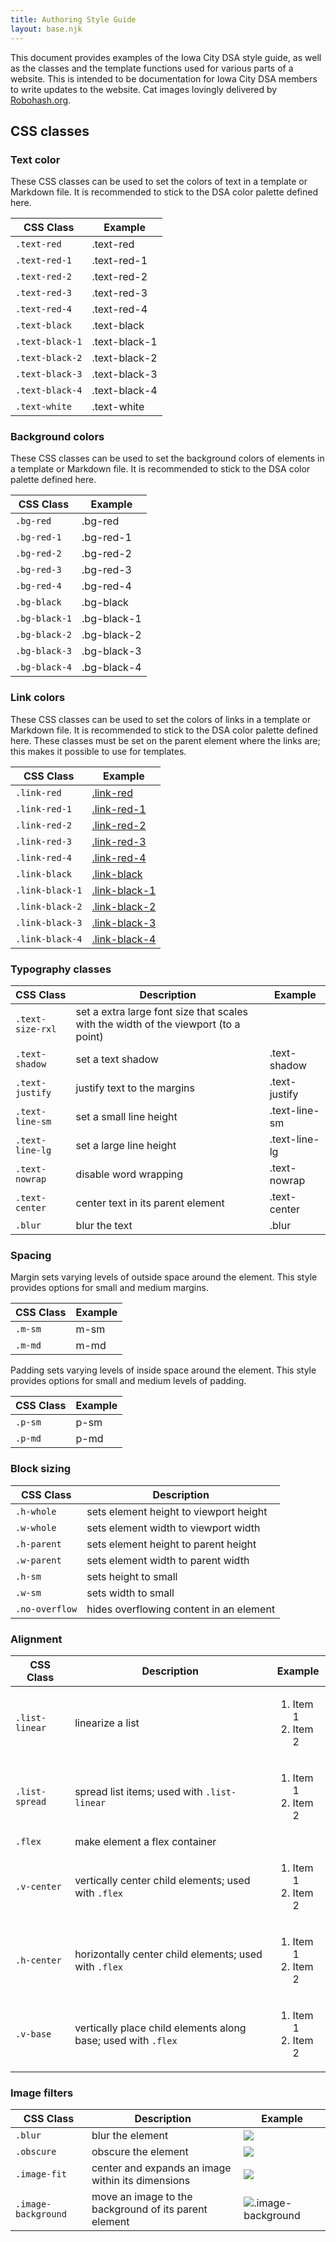 ```yaml
---
title: Authoring Style Guide
layout: base.njk
---
```


This document provides examples of the Iowa City DSA style guide, as well as the classes and the template functions used for various parts of a website. This is intended to be documentation for Iowa City DSA members to write updates to the website. Cat images lovingly delivered by [Robohash.org](https://robohash.org).

## CSS classes
### Text color
These CSS classes can be used to set the colors of text in a template or Markdown file. It is recommended to stick to the DSA color palette defined here.

| CSS Class       | Example |
| --------------- | ------- |
| `.text-red`     | <span class="text-red">.text-red</span> |
| `.text-red-1`   | <span class="text-red-1">.text-red-1</span> |
| `.text-red-2`   | <span class="text-red-2">.text-red-2</span> |
| `.text-red-3`   | <span class="text-red-3">.text-red-3</span> |
| `.text-red-4`   | <span class="text-red-4">.text-red-4</span> |
| `.text-black`   | <span class="text-black">.text-black</span> |
| `.text-black-1` | <span class="text-black-1">.text-black-1</span> |
| `.text-black-2` | <span class="text-black-2">.text-black-2</span> |
| `.text-black-3` | <span class="text-black-3">.text-black-3</span> |
| `.text-black-4` | <span class="text-black-4">.text-black-4</span> |
| `.text-white` | <span class="text-white">.text-white</span> |

### Background colors
These CSS classes can be used to set the background colors of elements in a template or Markdown file. It is recommended to stick to the DSA color palette defined here.

| CSS Class     | Example |
| ------------- | ------- |
| `.bg-red`     | <span class="bg-red">.bg-red</span> |
| `.bg-red-1`   | <span class="bg-red-1">.bg-red-1</span> |
| `.bg-red-2`   | <span class="bg-red-2">.bg-red-2</span> |
| `.bg-red-3`   | <span class="bg-red-3">.bg-red-3</span> |
| `.bg-red-4`   | <span class="bg-red-4">.bg-red-4</span> |
| `.bg-black`   | <span class="bg-black">.bg-black</span> |
| `.bg-black-1` | <span class="bg-black-1">.bg-black-1</span> |
| `.bg-black-2` | <span class="bg-black-2">.bg-black-2</span> |
| `.bg-black-3` | <span class="bg-black-3">.bg-black-3</span> |
| `.bg-black-4` | <span class="bg-black-4">.bg-black-4</span> |

### Link colors
These CSS classes can be used to set the colors of links in a template or Markdown file. It is recommended to stick to the DSA color palette defined here. These classes must be set on the parent element where the links are; this makes it possible to use for templates.

| CSS Class     | Example |
| ------------- | ------- |
| `.link-red`     | <span class="link-red"><a href="#">.link-red</a></span> |
| `.link-red-1`   | <span class="link-red-1"><a href="#">.link-red-1</a></span> |
| `.link-red-2`   | <span class="link-red-2"><a href="#">.link-red-2</a></span> |
| `.link-red-3`   | <span class="link-red-3"><a href="#">.link-red-3</a></span> |
| `.link-red-4`   | <span class="link-red-4"><a href="#">.link-red-4</a></span> |
| `.link-black`   | <span class="link-black text-black-4"><a href="#">.link-black</a></span> |
| `.link-black-1` | <span class="link-black-1 text-black-4"><a href="#">.link-black-1</a></span> |
| `.link-black-2` | <span class="link-black-2 text-black-4"><a href="#">.link-black-2</a></span> |
| `.link-black-3` | <span class="link-black-3 text-black"><a href="#">.link-black-3</a></span> |
| `.link-black-4` | <span class="link-black-4 text-black"><a href="#">.link-black-4</a></span> |

### Typography classes

| CSS Class     | Description | Example |
| ------------- | ------- | ----------- |
| `.text-size-rxl` | set a extra large font size that scales with the width of the viewport (to a point) |  |
| `.text-shadow` | set a text shadow | <span class="text-shadow">.text-shadow</span> |
| `.text-justify` | justify text to the margins | <span class="text-justify">.text-justify</span> |
| `.text-line-sm` | set a small line height | <span class="text-line-sm">.text-line-sm</span> |
| `.text-line-lg` | set a large line height |  <span class="text-line-lg">.text-line-lg</span> |
| `.text-nowrap` | disable word wrapping | <span class="text-nowrap">.text-nowrap</span> |
| `.text-center` | center text in its parent element | <span style="display: block;" class="text-center">.text-center</span> |
| `.blur` | blur the text | <span style="blur">.blur</span> |


### Spacing
Margin sets varying levels of outside space around the element. This style provides options for small and medium margins.

| CSS Class     | Example |
| ------------- | ------- |
| `.m-sm`        | <div class="bg-red"><div class="text-center bg-red-4 m-sm">m-sm</div></div> |
| `.m-md`        | <div class="bg-red"><div class="text-center bg-red-4 m-md">m-md</div></div> |

Padding sets varying levels of inside space around the element. This style provides options for small and medium levels of padding.

| CSS Class     | Example |
| ------------- | ------- |
| `.p-sm`        | <div class="bg-red"><div class="text-center bg-red-4 p-sm">p-sm</div></div> |
| `.p-md`        | <div class="bg-red"><div class="text-center bg-red-4 p-md">p-md</div></div> |

### Block sizing
| CSS Class      | Description                             |
| -------------- | ---------------------------------------  |
| `.h-whole`      | sets element height to viewport height  | 
| `.w-whole`      | sets element width to viewport width    | 
| `.h-parent`    | sets element height to parent height    | 
| `.w-parent`    | sets element width to parent width      | 
| `.h-sm`        | sets height to small                    | 
| `.w-sm`        | sets width to small                     | 
| `.no-overflow` | hides overflowing content in an element |  

### Alignment
| CSS Class     | Description | Example |
| ------------- | ------- | ----------- |
| `.list-linear` | linearize a list | <ol class="list-linear"><li>Item 1</li><li>Item 2</li></ul> |
| `.list-spread` | spread list items; used with `.list-linear` | <ol class="list-linear list-spread"><li>Item 1</li><li>Item 2</li></ul> |
| `.flex`     | make element a flex container | |
| `.v-center` | vertically center child elements; used with `.flex` | <div class="flex v-center h-md"><ol class="list-linear list-spread"><li>Item 1</li><li>Item 2</li></ul></div> |
| `.h-center` | horizontally center child elements; used with `.flex` | <div class="flex h-center h-md"><ol class="list-linear list-spread"><li>Item 1</li><li>Item 2</li></ul></div> |
| `.v-base` | vertically place child elements along base; used with `.flex` | <div class="flex v-base h-md"><ol class="list-linear list-spread"><li>Item 1</li><li>Item 2</li></ul></div> |

### Image filters
| CSS Class     | Description | Example |
| ------------- | ------- | ----------- |
| `.blur` | blur the element | <img class="h-sm blur" src="https://robohash.org/.blur?set=set4" /> |
| `.obscure` | obscure the element | <img class="h-sm obscure" src="https://robohash.org/.obscure?set=set4" /> |
| `.image-fit` | center and expands an image within its dimensions | <img class="h-sm image-fit" src="https://robohash.org/.image-fit?set=set4" /> |
| `.image-background` | move an image to the background of its parent element | <div class="text-center"><img style="display: inline;" class="h-sm image-fit image-background" src="https://robohash.org/.image-background?set=set4" /><span>.image-background</span></div> |
